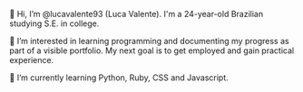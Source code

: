 👋 Hi, I’m @lucavalente93 (Luca Valente). I'm a 24-year-old Brazilian studying S.E. in college.

👀 I’m interested in learning programming and documenting my progress as part of a visible portfolio. My next goal is to get employed and gain practical experience.

🌱 I’m currently learning Python, Ruby, CSS and Javascript.
<!---
lucavalente93/lucavalente93 is a ✨ special ✨ repository because its `README.md` (this file) appears on your GitHub profile.
You can click the Preview link to take a look at your changes.
--->
